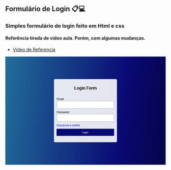 ## Formulário de Login 📋💻

### Simples formulário de login feito em Html e css

#### Referência tirada de video aula. Porém, com algumas mudanças.

- [Video de Referencia](https://www.youtube.com/watch?v=lP-XV2wXXQM)

![|Demontração do Login](img/DemontraçãoLogin.png)